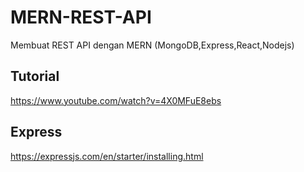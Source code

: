# MERN-REST-API
Membuat REST API dengan MERN (MongoDB,Express,React,Nodejs)

## Tutorial
https://www.youtube.com/watch?v=4X0MFuE8ebs

## Express
https://expressjs.com/en/starter/installing.html
